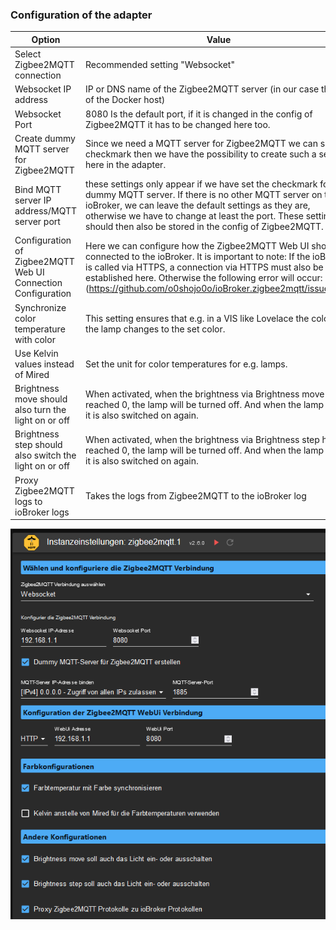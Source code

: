 ### Configuration of the adapter
| Option | Value |
|--|--|
| Select Zigbee2MQTT connection |Recommended setting "Websocket" |
| Websocket IP address |IP or DNS name of the Zigbee2MQTT server (in our case the IP of the Docker host)|
|Websocket Port | 8080 Is the default port, if it is changed in the config of Zigbee2MQTT it has to be changed here too.
|Create dummy MQTT server for Zigbee2MQTT | Since we need a MQTT server for Zigbee2MQTT we can set this checkmark then we have the possibility to create such a server here in the adapter.
|Bind MQTT server IP address/MQTT server port | these settings only appear if we have set the checkmark for the dummy MQTT server. If there is no other MQTT server on the ioBroker, we can leave the default settings as they are, otherwise we have to change at least the port. These settings should then also be stored in the config of Zigbee2MQTT.
|Configuration of Zigbee2MQTT Web UI Connection Configuration|Here we can configure how the Zigbee2MQTT Web UI should be connected to the ioBroker. It is important to note: If the ioBroker is called via HTTPS, a connection via HTTPS must also be established here. Otherwise the following error will occur: (https://github.com/o0shojo0o/ioBroker.zigbee2mqtt/issues/12)
|Synchronize color temperature with color | This setting ensures that e.g. in a VIS like Lovelace the color of the lamp changes to the set color.
|Use Kelvin values instead of Mired | Set the unit for color temperatures for e.g. lamps.
|Brightness move should also turn the light on or off| When activated, when the brightness via Brightness move has reached 0, the lamp will be turned off. And when the lamp is off, it is also switched on again.
|Brightness step should also switch the light on or off| When activated, when the brightness via Brightness step has reached 0, the lamp will be turned off. And when the lamp is off, it is also switched on again.
|Proxy Zigbee2MQTT logs to ioBroker logs |Takes the logs from Zigbee2MQTT to the ioBroker log
  

![Zigbee2MQTT configuration](../img/Zigbee2MQTT_Adapter.png)
